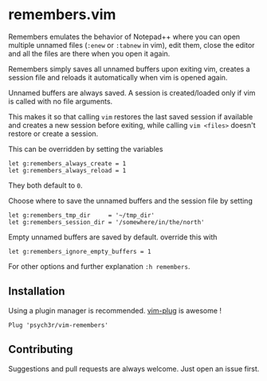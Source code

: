 # remembers.vim

Remembers emulates the behavior of Notepad++ where you can open multiple
unnamed files (`:enew` or `:tabnew` in vim), edit them, close the editor 
and all the files are there when you open it again.

Remembers simply saves all unnamed buffers upon exiting vim, creates a
session file and reloads it automatically when vim is opened again.

Unnamed buffers are always saved. 
A session is created/loaded only if vim is called with no file arguments.

This makes it so that calling `vim` restores the last saved session if 
available and creates a new session before exiting, while calling 
`vim <files>` doesn't restore or create a session.

This can be overridden by setting the variables

    let g:remembers_always_create = 1
    let g:remembers_always_reload = 1

They both default to `0`.

Choose where to save the unnamed buffers and the session file by setting

    let g:remembers_tmp_dir     = '~/tmp_dir'
    let g:remembers_session_dir = '/somewhere/in/the/north'

Empty unnamed buffers are saved by default. override this with

    let g:remembers_ignore_empty_buffers = 1

For other options and further explanation `:h remembers`.

## Installation

Using a plugin manager is recommended. [vim-plug](https://github.com/junegunn/vim-plug) is awesome !

    Plug 'psych3r/vim-remembers'

## Contributing

Suggestions and pull requests are always welcome. Just open an issue first.
